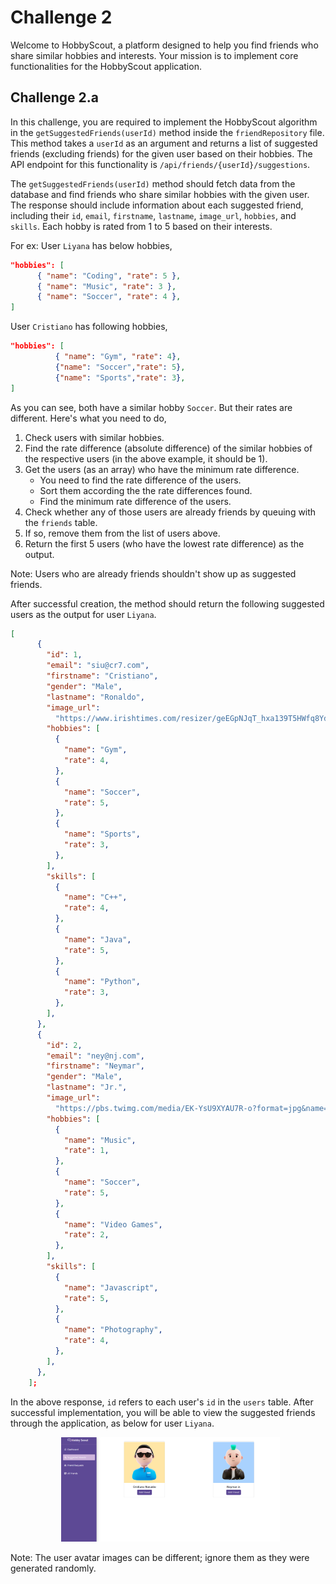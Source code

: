 # Challenge 2

Welcome to HobbyScout, a platform designed to help you find friends who share similar hobbies and interests. Your mission is to implement core functionalities for the HobbyScout application.

## Challenge 2.a

In this challenge, you are required to implement the HobbyScout algorithm in the `getSuggestedFriends(userId)` method inside the `friendRepository` file. This method takes a `userId` as an argument and returns a list of suggested friends (excluding friends) for the given user based on their hobbies. The API endpoint for this functionality is `/api/friends/{userId}/suggestions`.

The `getSuggestedFriends(userId)` method should fetch data from the database and find friends who share similar hobbies with the given user. The response should include information about each suggested friend, including their `id`, `email`, `firstname`, `lastname`, `image_url`, `hobbies`, and `skills`.
Each hobby is rated from 1 to 5 based on their interests.

For ex: User `Liyana` has below hobbies,
```json
"hobbies": [
      { "name": "Coding", "rate": 5 },
      { "name": "Music", "rate": 3 },
      { "name": "Soccer", "rate": 4 },
]
```

User `Cristiano` has following hobbies,
```json
"hobbies": [
          { "name": "Gym", "rate": 4},
          {"name": "Soccer","rate": 5},
          {"name": "Sports","rate": 3},
]
```

As you can see, both have a similar hobby `Soccer`. But their rates are different. Here's what you need to do,
1. Check users with similar hobbies.
2. Find the rate difference (absolute difference) of the similar hobbies of the respective users (in the above example, it should be 1).
3. Get the users (as an array) who have the minimum rate difference.
    - You need to find the rate difference of the users.
    - Sort them according the the rate differences found. 
    - Find the minimum rate difference of the users.
4. Check whether any of those users are already friends by queuing with the `friends` table.
5. If so, remove them from the list of users above.
6. Return the first 5 users (who have the lowest rate difference) as the output.

Note: Users who are already friends shouldn't show up as suggested friends.

After successful creation, the method should return the following suggested users as the output for user `Liyana`.

```json
[
      {
        "id": 1,
        "email": "siu@cr7.com",
        "firstname": "Cristiano",
        "gender": "Male",
        "lastname": "Ronaldo",
        "image_url":
          "https://www.irishtimes.com/resizer/geEGpNJqT_hxa139T5HWfq8YdYw=/1600x0/filters:format(jpg):quality(70)/cloudfront-eu-central-1.images.arcpublishing.com/irishtimes/C752OG447LSTHDRHTADVXYWCPQ.jpg",
        "hobbies": [
          {
            "name": "Gym",
            "rate": 4,
          },
          {
            "name": "Soccer",
            "rate": 5,
          },
          {
            "name": "Sports",
            "rate": 3,
          },
        ],
        "skills": [
          {
            "name": "C++",
            "rate": 4,
          },
          {
            "name": "Java",
            "rate": 5,
          },
          {
            "name": "Python",
            "rate": 3,
          },
        ],
      },
      {
        "id": 2,
        "email": "ney@nj.com",
        "firstname": "Neymar",
        "gender": "Male",
        "lastname": "Jr.",
        "image_url":
          "https://pbs.twimg.com/media/EK-YsU9XYAU7R-o?format=jpg&name=medium",
        "hobbies": [
          {
            "name": "Music",
            "rate": 1,
          },
          {
            "name": "Soccer",
            "rate": 5,
          },
          {
            "name": "Video Games",
            "rate": 2,
          },
        ],
        "skills": [
          {
            "name": "Javascript",
            "rate": 5,
          },
          {
            "name": "Photography",
            "rate": 4,
          },
        ],
      },
    ];
```
In the above response, `id` refers to each user's `id` in the `users` table.
After successful implementation, you will be able to view the suggested friends through the application, as below for user `Liyana`.
<p align="center">
  <img src="./images/2a.png" width="350px">
</p>
Note: The user avatar images can be different; ignore them as they were generated randomly.